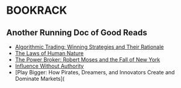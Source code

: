# BOOKRACK 
## Another Running Doc of Good Reads

- [Algorithmic Trading: Winning Strategies and Their Rationale](https://www.amazon.com/gp/product/1118460146/)
- [The Laws of Human Nature](https://www.amazon.com/Laws-Human-Nature-Robert-Greene/dp/0525428143)
- [The Power Broker: Robert Moses and the Fall of New York](https://www.amazon.com/Power-Broker-Robert-Moses-Fall/dp/0394720245/)
- [Influence Without Authority](https://www.amazon.com/Influence-Without-Authority-Allan-Cohen/dp/0471463302)
- [Play Bigger: How Pirates, Dreamers, and Innovators Create and Dominate Markets](
